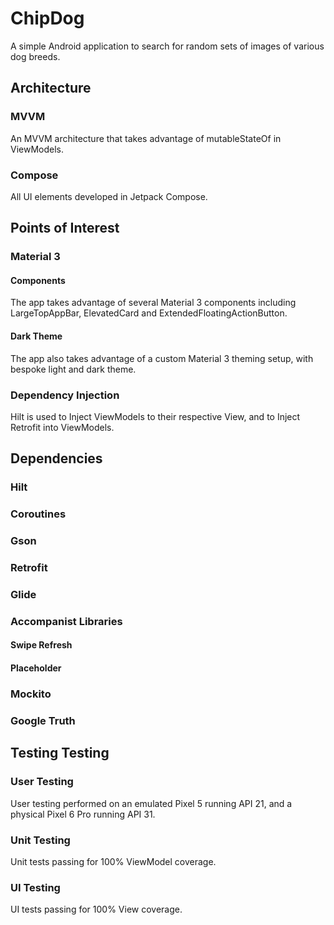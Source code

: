 # ChipDog
A simple Android application to search for random sets of images of various dog breeds.

## Architecture
### MVVM
An MVVM architecture that takes advantage of mutableStateOf in ViewModels.

### Compose
All UI elements developed in Jetpack Compose.

## Points of Interest
### Material 3
#### Components
The app takes advantage of several Material 3 components including LargeTopAppBar, ElevatedCard and ExtendedFloatingActionButton.
#### Dark Theme
The app also takes advantage of a custom Material 3 theming setup, with bespoke light and dark theme.

### Dependency Injection
Hilt is used to Inject ViewModels to their respective View, and to Inject Retrofit into ViewModels.

## Dependencies
### Hilt
### Coroutines
### Gson
### Retrofit
### Glide
### Accompanist Libraries
#### Swipe Refresh
#### Placeholder
### Mockito
### Google Truth

## Testing Testing
### User Testing
User testing performed on an emulated Pixel 5 running API 21, and a physical Pixel 6 Pro running API 31.
### Unit Testing
Unit tests passing for 100% ViewModel coverage.
### UI Testing
UI tests passing for 100% View coverage.